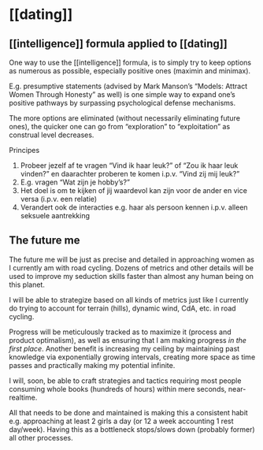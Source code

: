 # [[dating]]
## [[intelligence]] formula applied to [[dating]]

One way to use the [[intelligence]] formula, is to simply try to keep options as numerous as possible, especially positive ones (maximin and minimax).

E.g. presumptive statements (advised by Mark Manson’s “Models: Attract Women Through Honesty” as well) is one simple way to expand one’s positive pathways by surpassing psychological defense mechanisms.

The more options are eliminated (without necessarily eliminating future ones), the quicker one can go from “exploration” to “exploitation” as construal level decreases.

Principes

1.  Probeer jezelf af te vragen “Vind ik haar leuk?” of “Zou ik haar leuk vinden?” en daarachter proberen te komen i.p.v. “Vind zij mij leuk?”
2.  E.g. vragen “Wat zijn je hobby’s?”
3.  Het doel is om te kijken of jij waardevol kan zijn voor de ander en vice versa (i.p.v. een relatie)
4.  Verandert ook de interacties e.g. haar als persoon kennen i.p.v. alleen seksuele aantrekking

## The future me

The future me will be just as precise and detailed in approaching women as I currently am with road cycling. Dozens of metrics and other details will be used to improve my seduction skills faster than almost any human being on this planet.

I will be able to strategize based on all kinds of metrics just like I currently do trying to account for terrain (hills), dynamic wind, CdA, etc. in road cycling.

Progress will be meticulously tracked as to maximize it (process and product optimalism), as well as ensuring that I am making progress *in the first place*. Another benefit is increasing my ceiling by maintaining past knowledge via exponentially growing intervals, creating more space as time passes and practically making my potential infinite.

I will, soon, be able to craft strategies and tactics requiring most people consuming whole books (hundreds of hours) within mere seconds, near-realtime.

All that needs to be done and maintained is making this a consistent habit e.g. approaching at least 2 girls a day (or 12 a week accounting 1 rest day/week). Having this as a bottleneck stops/slows down (probably former) all other processes.
